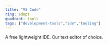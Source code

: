 ```yaml
---
title: "VS Code"
ring: adopt
quadrant: tools
tags: ["development-tools","ide","tooling"]
---
```


A free lightweight IDE. Our text editor of choice.
